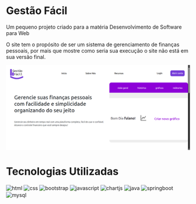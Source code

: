 # Gestão Fácil 

Um pequeno projeto criado para a matéria Desenvolvimento de Software para Web

O site tem o propósito de ser um sistema de gerenciamento de finanças pessoais, por mais que mostre como seria sua execução o site não está em sua versão final.

![1](https://github.com/AirtonBBarbosa/projeto-final-web/blob/main/src/main/resources/static/assets/index.png?raw=true)

# Tecnologias Utilizadas

<div style="display: inline_block">
  <img align="center" alt="html" src="https://img.shields.io/badge/HTML5-E34F26?style=for-the-badge&logo=html5&logoColor=white"/>
  <img align="center" alt="css" src="https://img.shields.io/badge/CSS3-1572B6?style=for-the-badge&logo=css3&logoColor=white"/>
  <img align="center" alt="bootstrap" src="https://img.shields.io/badge/Bootstrap-563D7C?style=for-the-badge&logo=bootstrap&logoColor=white"/>
  <img align="center" alt="javascript" src="https://img.shields.io/badge/JavaScript-F7DF1E?style=for-the-badge&logo=javascript&logoColor=black"/>
  <img align="center" alt="chartjs" src="https://img.shields.io/badge/Chart.js-FF6384?style=for-the-badge&logo=Chart.js&logoColor=white"/>
  <img align="center" alt="java" src="https://img.shields.io/badge/Java-ED8B00?style=for-the-badge&logo=openjdk&logoColor=white"/>
  <img align="center" alt="springboot" src="https://img.shields.io/badge/Spring%20Boot-6DB33F?style=for-the-badge&logo=springboot&logoColor=white"/>
  <img align="center" alt="mysql" src="https://img.shields.io/badge/MySQL-4479A1?style=for-the-badge&logo=mysql&logoColor=white"/>
</div>
